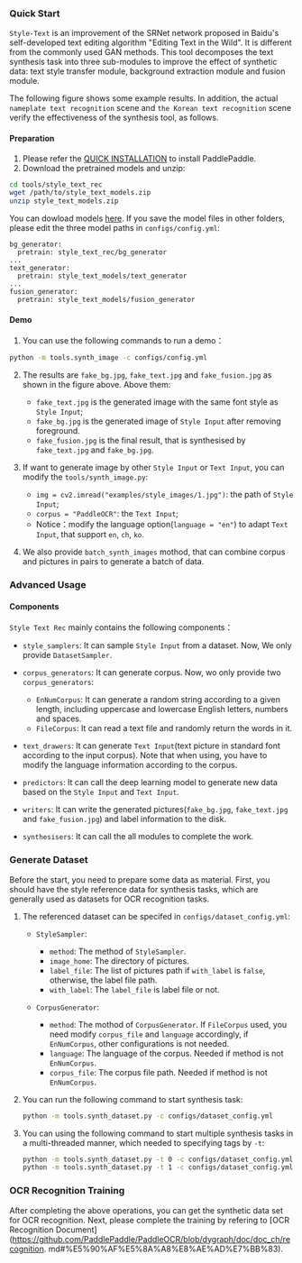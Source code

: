 ### Quick Start

`Style-Text` is an improvement of the SRNet network proposed in Baidu's self-developed text editing algorithm "Editing Text in the Wild". It is different from the commonly used GAN methods. This tool decomposes the text synthesis task into three sub-modules to improve the effect of synthetic data: text style transfer module, background extraction module and fusion module. 

The following figure shows some example results. In addition, the actual `nameplate text recognition` scene and `the Korean text recognition` scene verify the effectiveness of the synthesis tool, as follows.


#### Preparation

1. Please refer the [QUICK INSTALLATION](./installation_en.md) to install PaddlePaddle.
2. Download the pretrained models and unzip:

```bash
cd tools/style_text_rec
wget /path/to/style_text_models.zip
unzip style_text_models.zip
```

You can dowload models [here](). If you save the model files in other folders, please edit the three model paths in `configs/config.yml`:

```
bg_generator:
  pretrain: style_text_rec/bg_generator
...
text_generator:
  pretrain: style_text_models/text_generator
...
fusion_generator:
  pretrain: style_text_models/fusion_generator
```



#### Demo

1. You can use the following commands to run a demo：

```bash
python -m tools.synth_image -c configs/config.yml
```

2. The results are `fake_bg.jpg`, `fake_text.jpg` and `fake_fusion.jpg` as shown in the figure above. Above them:
   * `fake_text.jpg` is the generated image with the same font style as `Style Input`;
   * `fake_bg.jpg` is the generated image of `Style Input` after removing foreground. 
   * `fake_fusion.jpg` is the final result, that is synthesised by `fake_text.jpg` and `fake_bg.jpg`.  

3. If want to generate image by other `Style Input` or `Text Input`, you can modify the `tools/synth_image.py`:
   * `img = cv2.imread("examples/style_images/1.jpg")`: the path of `Style Input`;
   * `corpus = "PaddleOCR"`: the `Text Input`;
   * Notice：modify the language option(`language = "en"`) to adapt `Text Input`, that support `en`, `ch`, `ko`.

4. We also provide `batch_synth_images` mothod, that can combine corpus and pictures in pairs to generate a batch of data.

### Advanced Usage

#### Components

`Style Text Rec` mainly contains the following components：

* `style_samplers`: It can sample `Style Input` from a dataset. Now, We only provide `DatasetSampler`.

* `corpus_generators`: It can generate corpus. Now, wo only provide two `corpus_generators`:
  * `EnNumCorpus`: It can generate a random string according to a given length,  including uppercase and lowercase English letters, numbers and spaces.
  * `FileCorpus`: It can read a text file and randomly return the words in it.

* `text_drawers`: It can generate `Text Input`(text picture in standard font according to the input corpus). Note that when using, you have to modify the language information according to the corpus.

* `predictors`: It can call the deep learning model to generate new data based on the `Style Input` and `Text Input`.

* `writers`: It can write the generated pictures(`fake_bg.jpg`, `fake_text.jpg` and `fake_fusion.jpg`) and label information to the disk.

* `synthesisers`: It can call the all modules to complete the work.

### Generate Dataset

Before the start, you need to prepare some data as material.
First, you should have the style reference data for synthesis tasks, which are generally used as datasets for OCR recognition tasks.

1. The referenced dataset can be specifed in `configs/dataset_config.yml`:
   * `StyleSampler`: 
     * `method`: The method of `StyleSampler`.
     * `image_home`: The directory of pictures.
     * `label_file`: The list of pictures path if `with_label` is `false`, otherwise, the label file path.
     * `with_label`: The `label_file` is label file or not.
    
   * `CorpusGenerator`: 
     * `method`: The mothod of `CorpusGenerator`. If `FileCorpus` used, you need modify `corpus_file` and `language` accordingly, if `EnNumCorpus`, other configurations is not needed.
     * `language`: The language of the corpus. Needed if method is not `EnNumCorpus`.
     * `corpus_file`: The corpus file path. Needed if method is not `EnNumCorpus`.

2. You can run the following command to start synthesis task:

   ``` bash
   python -m tools.synth_dataset.py -c configs/dataset_config.yml
   ```

3. You can using the following command to start multiple synthesis tasks in a multi-threaded manner, which needed to specifying tags by `-t`:
   
   ```bash
   python -m tools.synth_dataset.py -t 0 -c configs/dataset_config.yml
   python -m tools.synth_dataset.py -t 1 -c configs/dataset_config.yml
   ```

### OCR Recognition Training

After completing the above operations, you can get the synthetic data set for OCR recognition. Next, please complete the training by refering to [OCR Recognition Document](https://github.com/PaddlePaddle/PaddleOCR/blob/dygraph/doc/doc_ch/recognition. md#%E5%90%AF%E5%8A%A8%E8%AE%AD%E7%BB%83).